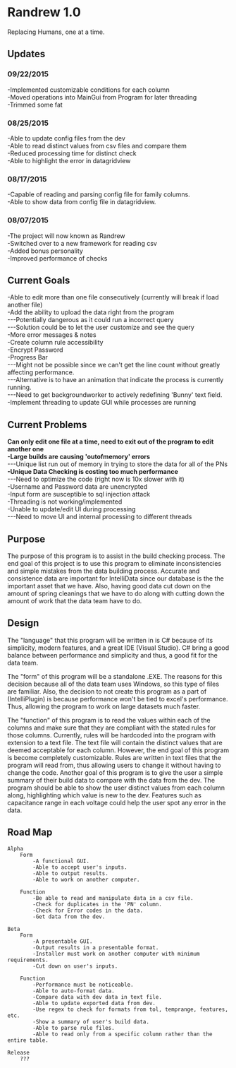# Randrew 1.0
Replacing Humans, one at a time.

<h2>Updates</h2>
<h3>09/22/2015</h3>
-Implemented customizable conditions for each column <br/>
-Moved operations into MainGui from Program for later threading <br/>
-Trimmed some fat <br/>

<h3>08/25/2015</h3>
-Able to update config files from the dev <br/>
-Able to read distinct values from csv files and compare them <br/>
-Reduced processing time for distinct check <br/>
-Able to highlight the error in datagridview <br/>

<h3>08/17/2015</h3>
-Capable of reading and parsing config file for family columns.<br/>
-Able to show data from config file in datagridview.<br/>
<h3>08/07/2015</h3>
-The project will now known as Randrew <br/>
-Switched over to a new framework for reading csv <br/>
-Added bonus personality <br/>
-Improved performance of checks <br/>

<h2>Current Goals</h2>
-Able to edit more than one file consecutively (currently will break if load another file) <br/>
-Add the ability to upload the data right from the program <br/>
---Potentially dangerous as it could run a incorrect query <br/>
---Solution could be to let the user customize and see the query <br/>
-More error messages & notes <br/>
-Create column rule accessibility <br/>
-Encrypt Password <br/>
-Progress Bar <br/>
---Might not be possible since we can't get the line count without greatly affecting performance.<br/>
---Alternative is to have an animation that indicate the process is currently running.<br/>
---Need to get backgroundworker to actively redefining 'Bunny' text field. <br/>
-Implement threading to update GUI while processes are running <br/>

<h2>Current Problems</h2>
<b>Can only edit one file at a time, need to exit out of the program to edit another one </b> <br/>
<b>-Large builds are causing 'outofmemory' errors </b> <br/>
---Unique list run out of memory in trying to store the data for all of the PNs <br/>
<b>-Unique Data Checking is costing too much performance</b> <br/>
---Need to optimize the code (right now is 10x slower with it) <br/>
-Username and Password data are unencrypted <br/>
-Input form are susceptible to sql injection attack <br/>
-Threading is not working/implemented <br/>
-Unable to update/edit UI during processing <br/>
---Need to move UI and internal processing to different threads <br/>

<h2>Purpose</h2>
The purpose of this program is to assist in the build checking process. The end goal of this project is to use this 
program to eliminate inconsistencies and simple mistakes from the data building process. Accurate and consistence 		data are important for IntelliData since our database is the the important asset that we have. Also, having good 		data cut down on the amount of spring cleanings that we have to do along with cutting down the amount of work 		that the data team have to do.

<h2>Design</h2>
The "language" that this program will be written in is C# because of its simplicity, modern features, and a great
IDE (Visual Studio). C# bring a good balance between performance and simplicity and thus, a good fit for the data 		team.
	
The "form" of this program will be a standalone .EXE. The reasons for this decision because all of the data team
uses Windows, so this type of files are familiar. Also, the decision to not create this program as a part of 			(IntelliPlugin) is because performance won't be tied to excel's performance. Thus, allowing the program to work on 	large datasets much faster.

The "function" of this program is to read the values within each of the columns and make sure that they are 
compliant with the stated rules for those columns. Currently, rules will be hardcoded into the program with extension
to a text file. The text file will contain the distinct values that are deemed acceptable for each column. However, 		the end goal of this program is become completely customizable. Rules are written in text files that the program 		will read from, thus allowing users to change it without having to change the code.
Another goal of this program is to give the user a simple summary of their build data to compare with the data from
the dev. The program should be able to show the user distinct values from each column along, highlighting which value
is new to the dev. Features such as capacitance range in each voltage could help the user spot any error in the 		data.

<h2>Road Map</h2>

	Alpha
		Form
			-A functional GUI.
			-Able to accept user's inputs.
			-Able to output results.
			-Able to work on another computer.
		
		Function
			-Be able to read and manipulate data in a csv file.
			-Check for duplicates in the 'PN' column.
			-Check for Error codes in the data.
			-Get data from the dev.
	
	Beta
		Form
			-A presentable GUI.
			-Output results in a presentable format.
			-Installer must work on another computer with minimum requirements.
			-Cut down on user's inputs.
		
		Function
			-Performance must be noticeable.
			-Able to auto-format data.
			-Compare data with dev data in text file.
			-Able to update exported data from dev.
			-Use regex to check for formats from tol, temprange, features, etc.
			-Show a summary of user's build data.
			-Able to parse rule files.
			-Able to read only from a specific column rather than the entire table.
	
	Release
		???
